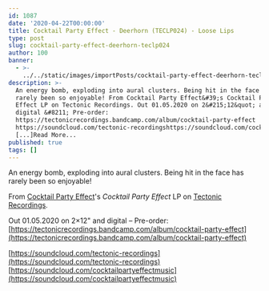 ```yaml
---
id: 1087
date: '2020-04-22T00:00:00'
title: Cocktail Party Effect - Deerhorn (TECLP024) - Loose Lips
type: post
slug: cocktail-party-effect-deerhorn-teclp024
author: 100
banner:
  - >-
    ../../static/images/importPosts/cocktail-party-effect-deerhorn-teclp024/image1087.jpeg
description: >-
  An energy bomb, exploding into aural clusters. Being hit in the face has
  rarely been so enjoyable! From Cocktail Party Effect&#39;s Cocktail Party
  Effect LP on Tectonic Recordings. Out 01.05.2020 on 2&#215;12&quot; and
  digital &#8211; Pre-order:
  https://tectonicrecordings.bandcamp.com/album/cocktail-party-effect
  https://soundcloud.com/tectonic-recordingshttps://soundcloud.com/cocktailpartyeffectmusic
  [...]Read More...
published: true
tags: []
---
```

An energy bomb, exploding into aural clusters. Being hit in the face has rarely been so enjoyable!

From [Cocktail Party Effect](https://www.residentadvisor.net/dj/cocktailpartyeffect)'s _Cocktail Party Effect_ LP on [Tectonic Recordings](https://www.tectonicrecordings.com/).

Out 01.05.2020 on 2×12" and digital – Pre-order: [](https://tectonicrecordings.bandcamp.com/album/cocktail-party-effect)[https://tectonicrecordings.bandcamp.com/album/cocktail-party-effect](https://tectonicrecordings.bandcamp.com/album/cocktail-party-effect)

[https://soundcloud.com/tectonic-recordings](https://soundcloud.com/tectonic-recordings)  
[](https://soundcloud.com/cocktailpartyeffectmusic)[https://soundcloud.com/cocktailpartyeffectmusic](https://soundcloud.com/cocktailpartyeffectmusic)